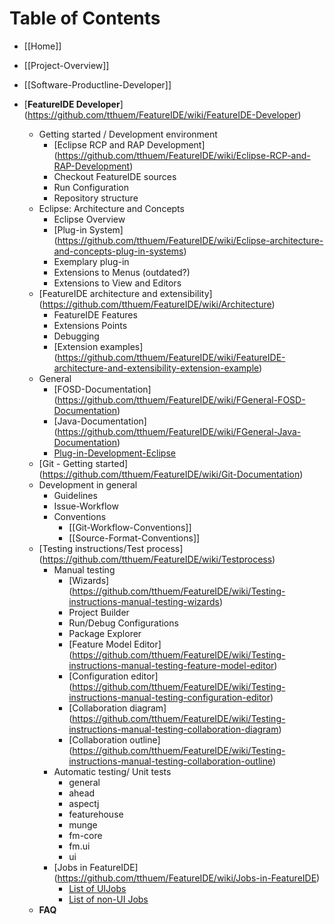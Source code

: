 # Table of Contents

* [[Home]]
* [[Project-Overview]]
* [[Software-Productline-Developer]]
  
* [**FeatureIDE Developer**] (https://github.com/tthuem/FeatureIDE/wiki/FeatureIDE-Developer)
  * Getting started / Development environment
    * [Eclipse RCP and RAP Development] (https://github.com/tthuem/FeatureIDE/wiki/Eclipse-RCP-and-RAP-Development)
	* Checkout FeatureIDE sources
	* Run Configuration
	* Repository structure
  * Eclipse: Architecture and Concepts
    * Eclipse Overview
	* [Plug-in System] (https://github.com/tthuem/FeatureIDE/wiki/Eclipse-architecture-and-concepts-plug-in-systems)
	* Exemplary plug-in
	* Extensions to Menus (outdated?)
	* Extensions to View and Editors
  * [FeatureIDE architecture and extensibility] (https://github.com/tthuem/FeatureIDE/wiki/Architecture)
	* FeatureIDE Features
	* Extensions Points
	* Debugging
	* [Extension examples] (https://github.com/tthuem/FeatureIDE/wiki/FeatureIDE-architecture-and-extensibility-extension-example)
  * General
    * [FOSD-Documentation] (https://github.com/tthuem/FeatureIDE/wiki/FGeneral-FOSD-Documentation)
	* [Java-Documentation] (https://github.com/tthuem/FeatureIDE/wiki/FGeneral-Java-Documentation)
	* [Plug-in-Development-Eclipse](https://github.com/tthuem/FeatureIDE/wiki/FGeneral-Plug-in-Development-Eclipse])
  * [Git - Getting started] (https://github.com/tthuem/FeatureIDE/wiki/Git-Documentation)
  * Development in general
    * Guidelines
	* Issue-Workflow
	* Conventions
	  * [[Git-Workflow-Conventions]]
	  * [[Source-Format-Conventions]] 
  * [Testing instructions/Test process] (https://github.com/tthuem/FeatureIDE/wiki/Testprocess)
	* Manual testing
	  * [Wizards] (https://github.com/tthuem/FeatureIDE/wiki/Testing-instructions-manual-testing-wizards)
	  * Project Builder
	  * Run/Debug Configurations
	  * Package Explorer
	  * [Feature Model Editor] (https://github.com/tthuem/FeatureIDE/wiki/Testing-instructions-manual-testing-feature-model-editor)
	  * [Configuration editor] (https://github.com/tthuem/FeatureIDE/wiki/Testing-instructions-manual-testing-configuration-editor)
	  * [Collaboration diagram] (https://github.com/tthuem/FeatureIDE/wiki/Testing-instructions-manual-testing-collaboration-diagram)
	  * [Collaboration outline] (https://github.com/tthuem/FeatureIDE/wiki/Testing-instructions-manual-testing-collaboration-outline)
	* Automatic testing/ Unit tests
	  * general
	  * ahead
	  * aspectj
	  * featurehouse
	  * munge
	  * fm-core
	  * fm.ui
	  * ui
	* [Jobs in FeatureIDE] (https://github.com/tthuem/FeatureIDE/wiki/Jobs-in-FeatureIDE)
		* [List of UIJobs](https://github.com/tthuem/FeatureIDE/wiki/List-of-UIJobs-created-in-FeatureIDE)
		* [List of non-UI Jobs](https://github.com/tthuem/FeatureIDE/wiki/List-of-non-UI-Jobs-created-in-FeatureIDE)
  * **FAQ**
